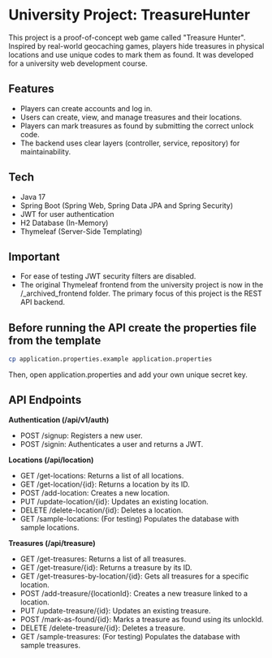 # University Project: TreasureHunter

This project is a proof-of-concept web game called "Treasure Hunter".
Inspired by real-world geocaching games, players hide treasures in physical locations and use unique codes to mark them as found.
It was developed for a university web development course.

## Features
- Players can create accounts and log in.
- Users can create, view, and manage treasures and their locations.
- Players can mark treasures as found by submitting the correct unlock code.
- The backend uses clear layers (controller, service, repository) for maintainability.

## Tech
- Java 17
- Spring Boot (Spring Web, Spring Data JPA and Spring Security)
- JWT for user authentication
- H2 Database (In-Memory)
- Thymeleaf (Server-Side Templating)

## Important
- For ease of testing JWT security filters are disabled.
- The original Thymeleaf frontend from the university project is now in the /_archived_frontend folder. The primary focus of this project is the REST API backend.

## Before running the API create the properties file from the template
```bash
cp application.properties.example application.properties
```
Then, open application.properties and add your own unique secret key.

## API Endpoints
**Authentication (/api/v1/auth)**
- POST /signup: Registers a new user.
- POST /signin: Authenticates a user and returns a JWT.

**Locations (/api/location)**
- GET /get-locations: Returns a list of all locations.
- GET /get-location/{id}: Returns a location by its ID.
- POST /add-location: Creates a new location.
- PUT /update-location/{id}: Updates an existing location.
- DELETE /delete-location/{id}: Deletes a location.
- GET /sample-locations: (For testing) Populates the database with sample locations.

**Treasures (/api/treasure)**
- GET /get-treasures: Returns a list of all treasures.
- GET /get-treasure/{id}: Returns a treasure by its ID.
- GET /get-treasures-by-location/{id}: Gets all treasures for a specific location.
- POST /add-treasure/{locationId}: Creates a new treasure linked to a location.
- PUT /update-treasure/{id}: Updates an existing treasure.
- POST /mark-as-found/{id}: Marks a treasure as found using its unlockId.
- DELETE /delete-treasure/{id}: Deletes a treasure.
- GET /sample-treasures: (For testing) Populates the database with sample treasures.